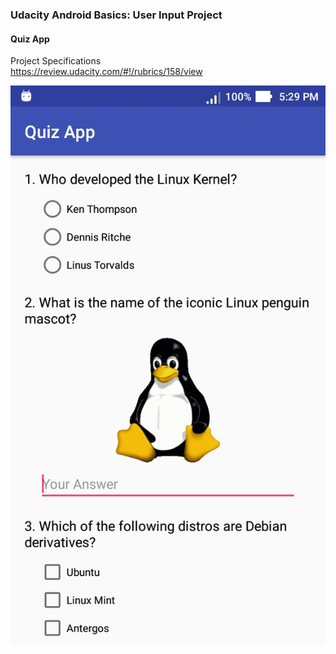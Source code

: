 ### Udacity Android Basics: User Input Project 
#### Quiz App

Project Specifications  
https://review.udacity.com/#!/rubrics/158/view

![Screenshot 1](screenshot-1.jpg)
